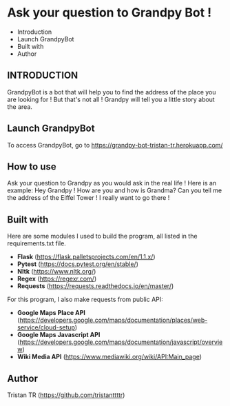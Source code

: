 # Ask your question to Grandpy Bot ! 

 * Introduction
 * Launch GrandpyBot 
 * Built with
 * Author

## INTRODUCTION

GrandpyBot is a bot that will help you to find the address of the place you are looking for ! But that's not all ! Grandpy will tell you a little story about the area. 


## Launch GrandpyBot

To access GrandpyBot, go to https://grandpy-bot-tristan-tr.herokuapp.com/

## How to use 

Ask your question to Grandpy as you would ask in the real life ! 
Here is an example: Hey Grandpy ! How are you and how is Grandma? Can you tell me the address of the Eiffel Tower ! I really want to go there !

## Built with

Here are some modules I used to build the program, all listed in the requirements.txt file.

 * __Flask__ (https://flask.palletsprojects.com/en/1.1.x/)
 * __Pytest__ (https://docs.pytest.org/en/stable/)
 * __Nltk__ (https://www.nltk.org/)
 * __Regex__ (https://regexr.com/)
 * __Requests__ (https://requests.readthedocs.io/en/master/)

 For this program, I also make requests from public API:
 * __Google Maps Place API__ (https://developers.google.com/maps/documentation/places/web-service/cloud-setup)
 * __Google Maps Javascript API__ (https://developers.google.com/maps/documentation/javascript/overview)
 * __Wiki Media API__ (https://www.mediawiki.org/wiki/API:Main_page)

## Author

Tristan TR (https://github.com/tristanttttr)
